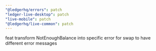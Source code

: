 ```yaml
---
"@ledgerhq/errors": patch
"ledger-live-desktop": patch
"live-mobile": patch
"@ledgerhq/live-common": patch
---
```


feat transform NotEnoughBalance into specific error for swap to have different error messages
